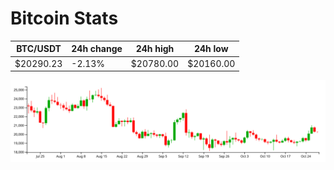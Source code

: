 # Bitcoin Stats

BTC/USDT|24h change|24h high|24h low|
|---|---|---|---|
|$20290.23|-2.13%|$20780.00|$20160.00|

<img src="./chart.svg">
